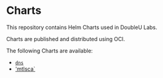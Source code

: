 # Charts

This repository contains Helm Charts used in DoubleU Labs.

Charts are published and distributed using OCI.

The following Charts are available:

- [`dns`](./charts/dns/README.md)
- ['mtlsca`](./charts/mtlsca/README.md)
